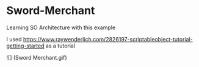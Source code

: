 # Sword-Merchant
Learning SO Architecture with this example

I used https://www.raywenderlich.com/2826197-scriptableobject-tutorial-getting-started as a tutorial

![] (Sword Merchant.gif)
